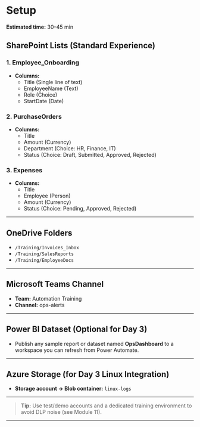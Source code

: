 # Setup

**Estimated time:** 30–45 min

## SharePoint Lists (Standard Experience)

### 1. Employee_Onboarding
- **Columns:**
    - Title (Single line of text)
    - EmployeeName (Text)
    - Role (Choice)
    - StartDate (Date)

### 2. PurchaseOrders
- **Columns:**
    - Title
    - Amount (Currency)
    - Department (Choice: HR, Finance, IT)
    - Status (Choice: Draft, Submitted, Approved, Rejected)

### 3. Expenses
- **Columns:**
    - Title
    - Employee (Person)
    - Amount (Currency)
    - Status (Choice: Pending, Approved, Rejected)

---

## OneDrive Folders

- `/Training/Invoices_Inbox`
- `/Training/SalesReports`
- `/Training/EmployeeDocs`

---

## Microsoft Teams Channel

- **Team:** Automation Training
- **Channel:** ops-alerts

---

## Power BI Dataset (Optional for Day 3)

- Publish any sample report or dataset named **OpsDashboard** to a workspace you can refresh from Power Automate.

---

## Azure Storage (for Day 3 Linux Integration)

- **Storage account → Blob container:** `linux-logs`

---

> **Tip:** Use test/demo accounts and a dedicated training environment to avoid DLP noise (see Module 11).

---
